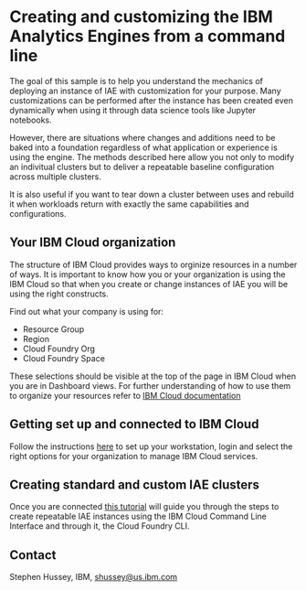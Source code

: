 # Creating and customizing the IBM Analytics Engines from a command line

The goal of this sample is to help you understand the mechanics of deploying an instance of IAE with customization for your purpose. Many customizations can be performed after the instance has been created even dynamically when using it through data science tools like Jupyter notebooks. 

However, there are situations where changes and additions need to be baked into a foundation regardless of what application or experience is using the engine. The methods described here allow you not only to modify an indivitual clusters but to deliver a repeatable baseline configuration across multiple clusters. 

It is also useful if you want to tear down a cluster between uses and rebuild it when workloads return with exactly the same capabilities and configurations.

## Your IBM Cloud organization

The structure of IBM Cloud provides ways to orginize resources in a number of ways. It is important to know how you or your organization is using the IBM Cloud so that when you create or change instances of IAE you will be using the right constructs. 

Find out what your company is using for:

* Resource Group 
* Region
* Cloud Foundry Org
* Cloud Foundry Space

These selections should be visible at the top of the page in IBM Cloud when you are in Dashboard views. For further understanding of how to use them to organize your resources refer to [IBM Cloud documentation](https://console.bluemix.net/docs/admin/patterns.html#patterns)


## Getting set up and connected to IBM Cloud

Follow the instructions [here](ibmcloudlogin.md) to set up your workstation, login and select the right options for your organization to manage IBM Cloud services.

## Creating standard and custom IAE clusters

Once you are connected [this tutorial](createiaeinstances.md) will guide you through the steps to create repeatable IAE instances using the IBM Cloud Command Line Interface and through it, the Cloud Foundry CLI. 

## Contact
Stephen Hussey, IBM, shussey@us.ibm.com